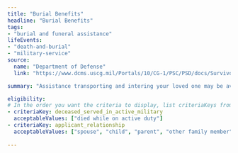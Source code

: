 ```yaml
---
title: "Burial Benefits"
headline: "Burial Benefits"
tags: 
- "burial and funeral assistance"
lifeEvents: 
- "death-and-burial"
- "military-service"
source:
  name: "Department of Defense"
  link: "https://www.dcms.uscg.mil/Portals/10/CG-1/PSC/PSD/docs/SurvivorsGuide2015.pdf?ver=2017-03-24-132033-397"

summary: "Assistance transporting and intering your loved one may be available, as well as travel support for the surviving spouse, children, and immediate family members of the service member."

eligibility:
# In the order you want the criteria to display, list criteriaKeys from the csv here, each followed by a comma-separated list of which values indicate eligibility for that criteria. Wrap individual values in quotes if they have inner commas.
- criteriaKey: deceased_served_in_active_military
  acceptableValues: ["died while on active duty"]
- criteriaKey: applicant_relationship
  acceptableValues: ["spouse", "child", "parent", "other family member"]
  
---
```


